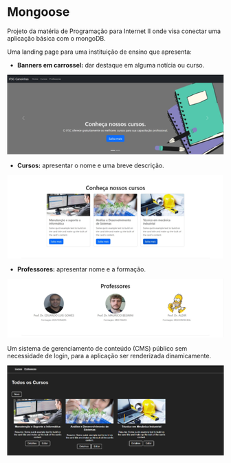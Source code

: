 # Mongoose
Projeto da matéria de Programação para Internet II onde visa conectar uma aplicação básica com o mongoDB.

Uma landing page para uma instituição de ensino que apresenta:
* **Banners em carrossel:** dar destaque em alguma notícia ou curso.
<div align="center">
  <img src="https://github.com/everton097/mongoose/blob/main/public/img/carossel.jpeg" width="550" alt="carossel-IMG" />
</div>

* **Cursos:** apresentar o nome e uma breve descrição.
<div align="center">
  <img src="https://github.com/everton097/mongoose/blob/main/public/img/cursos.jpeg" width="550" alt="carossel-IMG" />
</div>

* **Professores:** apresentar nome e a formação.
<div align="center">
  <img src="https://github.com/everton097/mongoose/blob/main/public/img/professores.jpeg" width="550" alt="carossel-IMG" />
</div>

Um sistema de gerenciamento de conteúdo (CMS) público sem necessidade de login, para a aplicação ser renderizada dinamicamente.
<div align="center">
  <img src="https://github.com/everton097/mongoose/blob/main/public/img/CMR.png" width="550" alt="carossel-IMG" />
</div>
